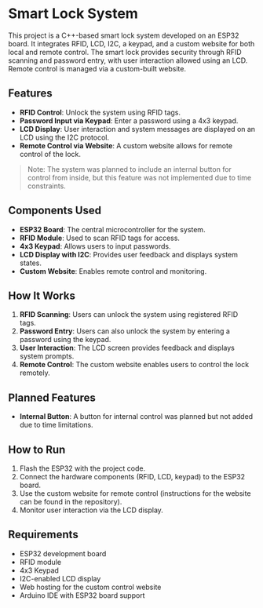 # Smart Lock System

This project is a C++-based smart lock system developed on an ESP32 board. It integrates RFID, LCD, I2C, a keypad, and a custom website for both local and remote control. The smart lock provides security through RFID scanning and password entry, with user interaction allowed using an LCD. Remote control is managed via a custom-built website.

## Features

- **RFID Control**: Unlock the system using RFID tags.
- **Password Input via Keypad**: Enter a password using a 4x3 keypad.
- **LCD Display**: User interaction and system messages are displayed on an LCD using the I2C protocol.
- **Remote Control via Website**: A custom website allows for remote control of the lock.

> Note: The system was planned to include an internal button for control from inside, but this feature was not implemented due to time constraints.

## Components Used

- **ESP32 Board**: The central microcontroller for the system.
- **RFID Module**: Used to scan RFID tags for access.
- **4x3 Keypad**: Allows users to input passwords.
- **LCD Display with I2C**: Provides user feedback and displays system states.
- **Custom Website**: Enables remote control and monitoring.

## How It Works

1. **RFID Scanning**: Users can unlock the system using registered RFID tags.
2. **Password Entry**: Users can also unlock the system by entering a password using the keypad.
3. **User Interaction**: The LCD screen provides feedback and displays system prompts.
4. **Remote Control**: The custom website enables users to control the lock remotely.

## Planned Features

- **Internal Button**: A button for internal control was planned but not added due to time limitations.

## How to Run

1. Flash the ESP32 with the project code.
2. Connect the hardware components (RFID, LCD, keypad) to the ESP32 board.
3. Use the custom website for remote control (instructions for the website can be found in the repository).
4. Monitor user interaction via the LCD display.

## Requirements

- ESP32 development board
- RFID module
- 4x3 Keypad
- I2C-enabled LCD display
- Web hosting for the custom control website
- Arduino IDE with ESP32 board support


